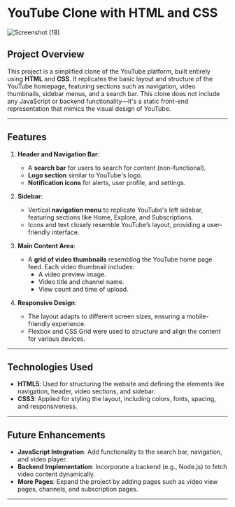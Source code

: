 # **YouTube Clone with HTML and CSS**
![Screenshot (18)](https://github.com/user-attachments/assets/0b868261-a0ec-4344-a327-017f1b03d675)


## **Project Overview**

This project is a simplified clone of the YouTube platform, built entirely using **HTML** and **CSS**. It replicates the basic layout and structure of the YouTube homepage, featuring sections such as navigation, video thumbnails, sidebar menus, and a search bar. This clone does not include any JavaScript or backend functionality—it's a static front-end representation that mimics the visual design of YouTube.

---

## **Features**

1. **Header and Navigation Bar**:
   - A **search bar** for users to search for content (non-functional).
   - **Logo section** similar to YouTube's logo.
   - **Notification icons** for alerts, user profile, and settings.

2. **Sidebar**:
   - Vertical **navigation menu** to replicate YouTube's left sidebar, featuring sections like Home, Explore, and Subscriptions.
   - Icons and text closely resemble YouTube’s layout, providing a user-friendly interface.

3. **Main Content Area**:
   - A **grid of video thumbnails** resembling the YouTube home page feed. Each video thumbnail includes:
     - A video preview image.
     - Video title and channel name.
     - View count and time of upload.

4. **Responsive Design**:
   - The layout adapts to different screen sizes, ensuring a mobile-friendly experience.
   - Flexbox and CSS Grid were used to structure and align the content for various devices.

---

## **Technologies Used**

- **HTML5**: Used for structuring the website and defining the elements like navigation, header, video sections, and sidebar.
- **CSS3**: Applied for styling the layout, including colors, fonts, spacing, and responsiveness.

---

## **Future Enhancements**

- **JavaScript Integration**: Add functionality to the search bar, navigation, and video player.
- **Backend Implementation**: Incorporate a backend (e.g., Node.js) to fetch video content dynamically.
- **More Pages**: Expand the project by adding pages such as video view pages, channels, and subscription pages.

---
